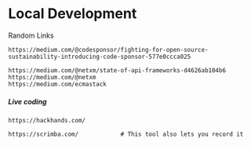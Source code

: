 # Local Development

Random Links

```
https://medium.com/@codesponsor/fighting-for-open-source-sustainability-introducing-code-sponsor-577e0ccca025

https://medium.com/@netxm/state-of-api-frameworks-d4626ab104b6
https://medium.com/@netxm
https://medium.com/ecmastack
```

##### Live coding

```
https://hackhands.com/

https://scrimba.com/            # This tool also lets you record it
```



